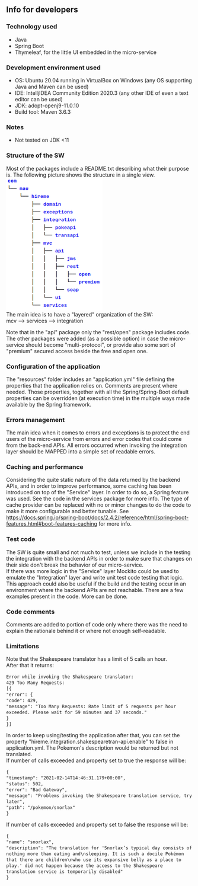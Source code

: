## Info for developers
### Technology used
* Java
* Spring Boot
* Thymeleaf, for the little UI embedded in the micro-service
### Development environment used
* OS: Ubuntu 20.04 running in VirtualBox on Windows (any OS supporting Java and Maven can be used)
* IDE: IntelljIDEA Community Edition 2020.3 (any other IDE of even a text editor can be used)
* JDK: adopt-openj9-11.0.10
* Build tool: Maven 3.6.3
### Notes
* Not tested on JDK <11
### Structure of the SW
Most of the packages include a README.txt describing what their purpose is.
The following picture shows the structure in a single view.  
![Packages structure](img/PackagesTree.png)  
The main idea is to have a "layered" organization of the SW:  
mcv --> services --> integration  

Note that in the "api" package only the "rest/open" package includes code. The other packages were added (as a possible option) in case the
micro-service should become "multi-protocol", or provide also some sort of "premium" secured access beside the free and open one.
### Configuration of the application
The "resources" folder includes an "application.yml" file defining the properties that the application relies on.
Comments are present where needed.
Those properties, together with all the Spring/Spring-Boot default properties can be overridden (at execution time) in
the multiple ways made available by the Spring framework.
### Errors management
The main idea when it comes to errors and exceptions is to protect the end users of
the micro-service from errors and error codes that could come from the back-end APIs.
All errors occurred when invoking the integration layer should be MAPPED into a simple set of readable errors.
### Caching and performance
Considering the quite static nature of the data returned by the backend APIs, and in order to improve performance, some 
caching has been introduced on top of the "Service" layer.
In order to do so, a Spring feature was used. See the code in the services package for more info.
The type of cache provider can be replaced with no or minor changes to do the code to make it more configurable and
better tunable. See https://docs.spring.io/spring-boot/docs/2.4.2/reference/html/spring-boot-features.html#boot-features-caching for more info.
### Test code
The SW is quite small and not much to test, unless we include in the testing the integration with the backend APIs in order to make sure that changes on their side don't break the behavior of our micro-service.  
If there was more logic in the "Service" layer Mockito could be used to emulate the "Integration" layer and write unit test code testing that logic.
This approach could also be useful if the build and the testing occur in an environment where the backend APIs are not reachable.
There are a few examples present in the code.
More can be done.
### Code comments
Comments are added to portion of code only where there was the need to explain the rationale behind it or where not enough self-readable.
### Limitations
Note that the Shakespeare translator has a limit of 5 calls an hour.  
After that it returns:
```
Error while invoking the Shakespeare translator:  
429 Too Many Requests:  
[{
"error": {
"code": 429,
"message": "Too Many Requests: Rate limit of 5 requests per hour exceeded. Please wait for 59 minutes and 37 seconds."
}
}]
```
In order to keep using/testing the application after that, you can set the property "hireme.integration.shakespearetran-api.enable"
to false in application.yml. The Pokemon's description would be returned but not translated.  
If number of calls exceeded and property set to true the response will be:
```
{
"timestamp": "2021-02-14T14:46:31.179+00:00",
"status": 502,
"error": "Bad Gateway",
"message": "Problems invoking the Shakespeare translation service, try later",
"path": "/pokemon/snorlax"
}
```
If number of calls exceeded and property set to false the response will be:
```
{
"name": "snorlax",
"description": "The translation for 'Snorlax’s typical day consists of nothing more than eating and\nsleeping. It is such a docile Pokémon that there are children\nwho use its expansive belly as a place to play.' did not happen because the access to the Shakespeare translation service is temporarily disabled"
}
```
